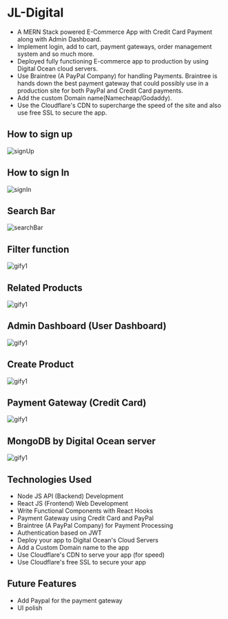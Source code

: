 # JL-Digital

* A MERN Stack powered E-Commerce App with Credit Card Payment along with Admin Dashboard.
* Implement login, add to cart, payment gateways, order management system and so much more.
* Deployed fully functioning E-commerce app to production by using Digital Ocean cloud servers.
* Use Braintree (A PayPal Company) for handling Payments. Braintree is hands down the best payment gateway that could possibly use in a production site for both PayPal and Credit Card payments.
* Add the custom Domain name(Namecheap/Godaddy).
* Use the Cloudflare's CDN to supercharge the speed of the site and also use free SSL to secure the app.

## How to sign up
![signUp](ecommerce-frontend/images/signUp.gif)

## How to sign In 
![signIn](ecommerce-frontend/images/signIn.gif)

## Search Bar 
![searchBar](ecommerce-frontend/images/searchBar.gif)

## Filter function
![gify1](ecommerce-frontend/images/filter.gif)

## Related Products
![gify1](ecommerce-frontend/images/relatedProducts.gif)

## Admin Dashboard (User Dashboard)
![gify1](ecommerce-frontend/images/adminDashboard.gif)

## Create Product
![gify1](ecommerce-frontend/images/createProducts.gif)

## Payment Gateway (Credit Card)
![gify1](ecommerce-frontend/images/searchBar.gif)

## MongoDB by Digital Ocean server
![gify1](ecommerce-frontend/images/mongoDB.gif)

## Technologies Used

* Node JS API (Backend) Development
* React JS (Frontend) Web Development
* Write Functional Components with React Hooks
* Payment Gateway using Credit Card and PayPal
* Braintree (A PayPal Company) for Payment Processing
* Authentication based on JWT
* Deploy your app to Digital Ocean's Cloud Servers
* Add a Custom Domain name to the app
* Use Cloudflare's CDN to serve your app (for speed)
* Use Cloudflare's free SSL to secure your app

## Future Features

* Add Paypal for the payment gateway
* UI polish

